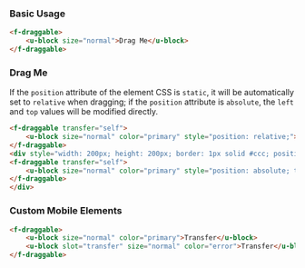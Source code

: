 ### Basic Usage

``` html
<f-draggable>
    <u-block size="normal">Drag Me</u-block>
</f-draggable>
```

### Drag Me

If the `position` attribute of the element CSS is `static`, it will be automatically set to `relative` when dragging; if the `position` attribute is `absolute`, the `left` and `top` values will be modified directly.

``` html
<f-draggable transfer="self">
    <u-block size="normal" color="primary" style="position: relative;">Static</u-block>
</f-draggable>
<div style="width: 200px; height: 200px; border: 1px solid #ccc; position: relative; overflow: auto; margin: 10px 0;">
<f-draggable transfer="self">
    <u-block size="normal" color="primary" style="position: absolute; top: 50px; left: 50px;">Absolute</u-block>
</f-draggable>
</div>
```

### Custom Mobile Elements

``` html
<f-draggable>
    <u-block size="normal" color="primary">Transfer</u-block>
    <u-block slot="transfer" size="normal" color="error">Transfer</u-block>
</f-draggable>
```
